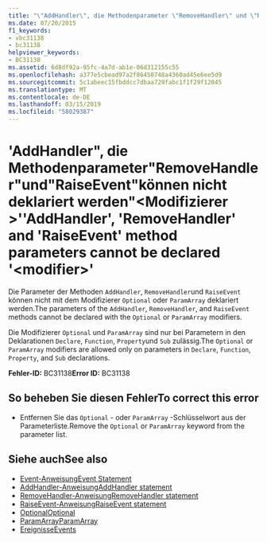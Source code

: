 ```yaml
---
title: "\"AddHandler\", die Methodenparameter \"RemoveHandler\" und \"RaiseEvent\" können nicht deklariert werden \"<modifier>\""
ms.date: 07/20/2015
f1_keywords:
- vbc31138
- bc31138
helpviewer_keywords:
- BC31138
ms.assetid: 6d8df92a-95fc-4a7d-ab1e-06d312155c55
ms.openlocfilehash: a377e5cbead97a2f86450748a4360ad45e6ee5d9
ms.sourcegitcommit: 5c1abeec15fbddcc7dbaa729fabc1f1f29f12045
ms.translationtype: MT
ms.contentlocale: de-DE
ms.lasthandoff: 03/15/2019
ms.locfileid: "58029387"
---
```

# <a name="addhandler-removehandler-and-raiseevent-method-parameters-cannot-be-declared-modifier"></a><span data-ttu-id="2e59a-102">'AddHandler", die Methodenparameter"RemoveHandler"und"RaiseEvent"können nicht deklariert werden"\<Modifizierer >'</span><span class="sxs-lookup"><span data-stu-id="2e59a-102">'AddHandler', 'RemoveHandler' and 'RaiseEvent' method parameters cannot be declared '\<modifier>'</span></span>
<span data-ttu-id="2e59a-103">Die Parameter der Methoden `AddHandler`, `RemoveHandler`und `RaiseEvent` können nicht mit dem Modifizierer `Optional` oder `ParamArray` deklariert werden.</span><span class="sxs-lookup"><span data-stu-id="2e59a-103">The parameters of the `AddHandler`, `RemoveHandler`, and `RaiseEvent` methods cannot be declared with the `Optional` or `ParamArray` modifiers.</span></span>  
  
 <span data-ttu-id="2e59a-104">Die Modifizierer `Optional` und `ParamArray` sind nur bei Parametern in den Deklarationen `Declare`, `Function`, `Property`und `Sub` zulässig.</span><span class="sxs-lookup"><span data-stu-id="2e59a-104">The `Optional` or `ParamArray` modifiers are allowed only on parameters in `Declare`, `Function`, `Property`, and `Sub` declarations.</span></span>  
  
 <span data-ttu-id="2e59a-105">**Fehler-ID:** BC31138</span><span class="sxs-lookup"><span data-stu-id="2e59a-105">**Error ID:** BC31138</span></span>  
  
## <a name="to-correct-this-error"></a><span data-ttu-id="2e59a-106">So beheben Sie diesen Fehler</span><span class="sxs-lookup"><span data-stu-id="2e59a-106">To correct this error</span></span>  
  
-   <span data-ttu-id="2e59a-107">Entfernen Sie das `Optional` - oder `ParamArray` -Schlüsselwort aus der Parameterliste.</span><span class="sxs-lookup"><span data-stu-id="2e59a-107">Remove the `Optional` or `ParamArray` keyword from the parameter list.</span></span>  
  
## <a name="see-also"></a><span data-ttu-id="2e59a-108">Siehe auch</span><span class="sxs-lookup"><span data-stu-id="2e59a-108">See also</span></span>

- [<span data-ttu-id="2e59a-109">Event-Anweisung</span><span class="sxs-lookup"><span data-stu-id="2e59a-109">Event Statement</span></span>](../../visual-basic/language-reference/statements/event-statement.md)
- [<span data-ttu-id="2e59a-110">AddHandler-Anweisung</span><span class="sxs-lookup"><span data-stu-id="2e59a-110">AddHandler statement</span></span>](~/docs/visual-basic/language-reference/statements/addhandler-statement.md)
- [<span data-ttu-id="2e59a-111">RemoveHandler-Anweisung</span><span class="sxs-lookup"><span data-stu-id="2e59a-111">RemoveHandler statement</span></span>](~/docs/visual-basic/language-reference/statements/removehandler-statement.md)
- [<span data-ttu-id="2e59a-112">RaiseEvent-Anweisung</span><span class="sxs-lookup"><span data-stu-id="2e59a-112">RaiseEvent statement</span></span>](~/docs/visual-basic/language-reference/statements/raiseevent-statement.md)
- [<span data-ttu-id="2e59a-113">Optional</span><span class="sxs-lookup"><span data-stu-id="2e59a-113">Optional</span></span>](../../visual-basic/language-reference/modifiers/optional.md)
- [<span data-ttu-id="2e59a-114">ParamArray</span><span class="sxs-lookup"><span data-stu-id="2e59a-114">ParamArray</span></span>](../../visual-basic/language-reference/modifiers/paramarray.md)
- [<span data-ttu-id="2e59a-115">Ereignisse</span><span class="sxs-lookup"><span data-stu-id="2e59a-115">Events</span></span>](../../visual-basic/programming-guide/language-features/events/index.md)
